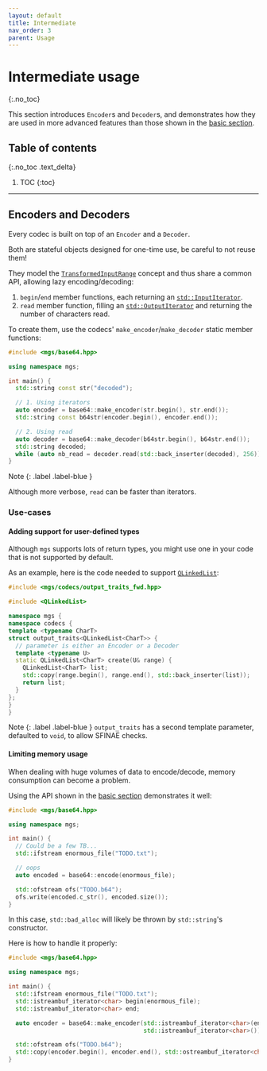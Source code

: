 ```yaml
---
layout: default
title: Intermediate
nav_order: 3
parent: Usage
---
```


# Intermediate usage
{:.no_toc}

This section introduces `Encoder`s and `Decoder`s, and demonstrates how they are used in more advanced features than those shown in the [basic section](basic).

## Table of contents
{:.no_toc .text_delta}

1. TOC
{:toc}

---

## Encoders and Decoders

Every codec is built on top of an `Encoder` and a `Decoder`.

Both are stateful objects designed for one-time use, be careful to not reuse them!

They model the [`TransformedInputRange`]() concept and thus share a common API, allowing lazy encoding/decoding:

1. `begin`/`end` member functions, each returning an [`std::InputIterator`]().
1. `read` member function, filling an [`std::OutputIterator`]() and returning the number of characters read.

To create them, use the codecs' `make_encoder`/`make_decoder` static member functions:

```cpp
#include <mgs/base64.hpp>

using namespace mgs;

int main() {
  std::string const str("decoded");

  // 1. Using iterators
  auto encoder = base64::make_encoder(str.begin(), str.end());
  std::string const b64str(encoder.begin(), encoder.end());

  // 2. Using read
  auto decoder = base64::make_decoder(b64str.begin(), b64str.end());
  std::string decoded;
  while (auto nb_read = decoder.read(std::back_inserter(decoded), 256));
}
```

Note
{: .label .label-blue }

Although more verbose, `read` can be faster than iterators.

### Use-cases

#### Adding support for user-defined types

Although `mgs` supports lots of return types, you might use one in your code that is not supported by default.

As an example, here is the code needed to support [`QLinkedList`](http://doc.qt.io/qt-5/qlinkedlist.html):

```cpp
#include <mgs/codecs/output_traits_fwd.hpp>

#include <QLinkedList>

namespace mgs {
namespace codecs {
template <typename CharT>
struct output_traits<QLinkedList<CharT>> {
  // parameter is either an Encoder or a Decoder
  template <typename U>
  static QLinkedList<CharT> create(U& range) {
    QLinkedList<CharT> list;
    std::copy(range.begin(), range.end(), std::back_inserter(list));
    return list;
  }
};
}
}
```

Note
{: .label .label-blue }
`output_traits` has a second template parameter, defaulted to `void`, to allow SFINAE checks. 

#### Limiting memory usage

When dealing with huge volumes of data to encode/decode, memory consumption can become a problem.

Using the API shown in the [basic section](basic) demonstrates it well:

```cpp
#include <mgs/base64.hpp>

using namespace mgs;

int main() {
  // Could be a few TB...
  std::ifstream enormous_file("TODO.txt");

  // oops
  auto encoded = base64::encode(enormous_file);

  std::ofstream ofs("TODO.b64");
  ofs.write(encoded.c_str(), encoded.size());
}
```

In this case, `std::bad_alloc` will likely be thrown by `std::string`'s constructor.

Here is how to handle it properly:

```cpp
#include <mgs/base64.hpp>

using namespace mgs;

int main() {
  std::ifstream enormous_file("TODO.txt");
  std::istreambuf_iterator<char> begin(enormous_file);
  std::istreambuf_iterator<char> end;

  auto encoder = base64::make_encoder(std::istreambuf_iterator<char>(enormous_file),
                                      std::istreambuf_iterator<char>());

  std::ofstream ofs("TODO.b64");
  std::copy(encoder.begin(), encoder.end(), std::ostreambuf_iterator<char>(ofs));
}
```
